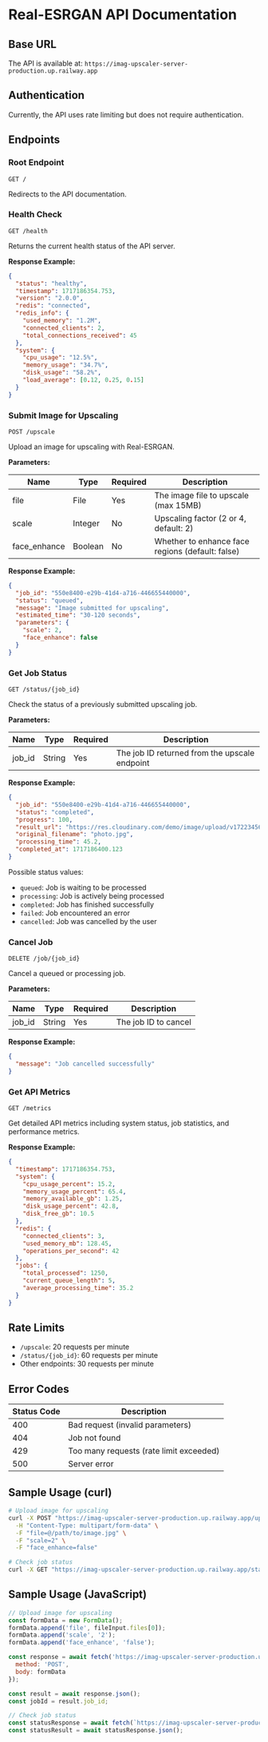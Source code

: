 # Real-ESRGAN API Documentation

## Base URL

The API is available at: `https://imag-upscaler-server-production.up.railway.app`

## Authentication

Currently, the API uses rate limiting but does not require authentication.

## Endpoints

### Root Endpoint

```
GET /
```

Redirects to the API documentation.

### Health Check

```
GET /health
```

Returns the current health status of the API server.

**Response Example:**

```json
{
  "status": "healthy",
  "timestamp": 1717186354.753,
  "version": "2.0.0",
  "redis": "connected",
  "redis_info": {
    "used_memory": "1.2M",
    "connected_clients": 2,
    "total_connections_received": 45
  },
  "system": {
    "cpu_usage": "12.5%",
    "memory_usage": "34.7%",
    "disk_usage": "58.2%",
    "load_average": [0.12, 0.25, 0.15]
  }
}
```

### Submit Image for Upscaling

```
POST /upscale
```

Upload an image for upscaling with Real-ESRGAN.

**Parameters:**

| Name | Type | Required | Description |
|------|------|----------|-------------|
| file | File | Yes | The image file to upscale (max 15MB) |
| scale | Integer | No | Upscaling factor (2 or 4, default: 2) |
| face_enhance | Boolean | No | Whether to enhance face regions (default: false) |

**Response Example:**

```json
{
  "job_id": "550e8400-e29b-41d4-a716-446655440000",
  "status": "queued",
  "message": "Image submitted for upscaling",
  "estimated_time": "30-120 seconds",
  "parameters": {
    "scale": 2,
    "face_enhance": false
  }
}
```

### Get Job Status

```
GET /status/{job_id}
```

Check the status of a previously submitted upscaling job.

**Parameters:**

| Name | Type | Required | Description |
|------|------|----------|-------------|
| job_id | String | Yes | The job ID returned from the upscale endpoint |

**Response Example:**

```json
{
  "job_id": "550e8400-e29b-41d4-a716-446655440000",
  "status": "completed",
  "progress": 100,
  "result_url": "https://res.cloudinary.com/demo/image/upload/v1722345678/upscaled_image.jpg",
  "original_filename": "photo.jpg",
  "processing_time": 45.2,
  "completed_at": 1717186400.123
}
```

Possible status values:
- `queued`: Job is waiting to be processed
- `processing`: Job is actively being processed
- `completed`: Job has finished successfully
- `failed`: Job encountered an error
- `cancelled`: Job was cancelled by the user

### Cancel Job

```
DELETE /job/{job_id}
```

Cancel a queued or processing job.

**Parameters:**

| Name | Type | Required | Description |
|------|------|----------|-------------|
| job_id | String | Yes | The job ID to cancel |

**Response Example:**

```json
{
  "message": "Job cancelled successfully"
}
```

### Get API Metrics

```
GET /metrics
```

Get detailed API metrics including system status, job statistics, and performance metrics.

**Response Example:**

```json
{
  "timestamp": 1717186354.753,
  "system": {
    "cpu_usage_percent": 15.2,
    "memory_usage_percent": 65.4,
    "memory_available_gb": 1.25,
    "disk_usage_percent": 42.8,
    "disk_free_gb": 10.5
  },
  "redis": {
    "connected_clients": 3,
    "used_memory_mb": 128.45,
    "operations_per_second": 42
  },
  "jobs": {
    "total_processed": 1250,
    "current_queue_length": 5,
    "average_processing_time": 35.2
  }
}
```

## Rate Limits

- `/upscale`: 20 requests per minute
- `/status/{job_id}`: 60 requests per minute
- Other endpoints: 30 requests per minute

## Error Codes

| Status Code | Description |
|-------------|-------------|
| 400 | Bad request (invalid parameters) |
| 404 | Job not found |
| 429 | Too many requests (rate limit exceeded) |
| 500 | Server error |

## Sample Usage (curl)

```bash
# Upload image for upscaling
curl -X POST "https://imag-upscaler-server-production.up.railway.app/upscale" \
  -H "Content-Type: multipart/form-data" \
  -F "file=@/path/to/image.jpg" \
  -F "scale=2" \
  -F "face_enhance=false"

# Check job status
curl -X GET "https://imag-upscaler-server-production.up.railway.app/status/550e8400-e29b-41d4-a716-446655440000"
```

## Sample Usage (JavaScript)

```javascript
// Upload image for upscaling
const formData = new FormData();
formData.append('file', fileInput.files[0]);
formData.append('scale', '2');
formData.append('face_enhance', 'false');

const response = await fetch('https://imag-upscaler-server-production.up.railway.app/upscale', {
  method: 'POST',
  body: formData
});

const result = await response.json();
const jobId = result.job_id;

// Check job status
const statusResponse = await fetch(`https://imag-upscaler-server-production.up.railway.app/status/${jobId}`);
const statusResult = await statusResponse.json();
```
